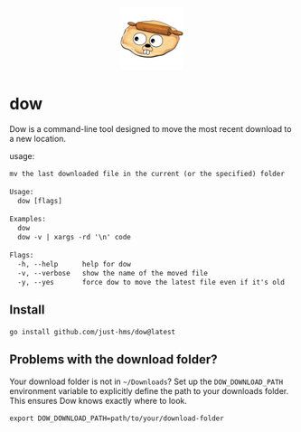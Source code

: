 <p align="center">
    <img style="width:8em;" src="./assets/logo.png" alt="jim">
</p>

# dow

Dow is a command-line tool designed to move the most recent download to a new location.

usage:

```shell
mv the last downloaded file in the current (or the specified) folder

Usage:
  dow [flags]

Examples:
  dow
  dow -v | xargs -rd '\n' code

Flags:
  -h, --help      help for dow
  -v, --verbose   show the name of the moved file
  -y, --yes       force dow to move the latest file even if it's old
```

## Install

```shell
go install github.com/just-hms/dow@latest
```

## Problems with the download folder?

Your download folder is not in `~/Downloads`? Set up the `DOW_DOWNLOAD_PATH` environment variable to explicitly define the path to your downloads folder. This ensures Dow knows exactly where to look.

```shell
export DOW_DOWNLOAD_PATH=path/to/your/download-folder
```
